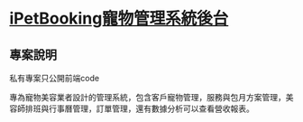 # [iPetBooking寵物管理系統後台](https://admin.demo.ipetbooking.com/)

## 專案說明
私有專案只公開前端code

專為寵物美容業者設計的管理系統，包含客戶寵物管理，服務與包月方案管理，美容師排班與行事曆管理，訂單管理，還有數據分析可以查看營收報表。
